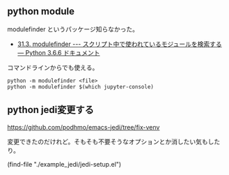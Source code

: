 ## python module

modulefinder というパッケージ知らなかった。

- [31.3. modulefinder --- スクリプト中で使われているモジュールを検索する — Python 3.6.6 ドキュメント](https://docs.python.org/3/library/modulefinder.html "31.3. modulefinder --- スクリプト中で使われているモジュールを検索する — Python 3.6.6 ドキュメント")

コマンドラインからでも使える。

```console
python -m modulefinder <file>
python -m modulefinder $(which jupyter-console)
```

## python jedi変更する

https://github.com/podhmo/emacs-jedi/tree/fix-venv

変更できたのだけれど。そもそも不要そうなオプションとか消したい気もしたり。

(find-file "./example_jedi/jedi-setup.el")
